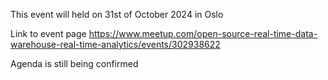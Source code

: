 This event will held on 31st of October 2024 in Oslo

Link to event page https://www.meetup.com/open-source-real-time-data-warehouse-real-time-analytics/events/302938622

Agenda is still being confirmed
